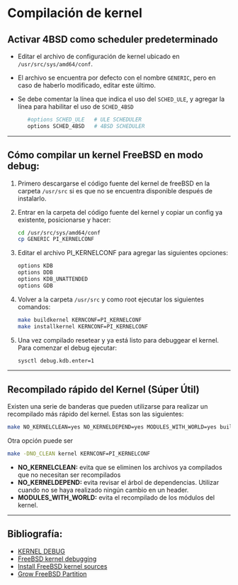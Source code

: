 # Compilación de kernel

## Activar 4BSD como scheduler predeterminado

- Editar el archivo de configuración de kernel ubicado en `/usr/src/sys/amd64/conf`.
- El archivo se encuentra por defecto con el nombre `GENERIC`, pero en caso de haberlo modificado, editar este último.
- Se debe comentar la línea que indica el uso del `SCHED_ULE`, y agregar la línea para habilitar el uso de `SCHED_4BSD`

  ```bash
     #options SCHED_ULE   # ULE SCHEDULER
     options SCHED_4BSD   # 4BSD SCHEDULER
  ```

---

## Cómo compilar un kernel FreeBSD en modo debug:

1. Primero descargarse el código fuente del kernel de freeBSD en la carpeta `/usr/src` si es que no se encuentra disponible después de instalarlo.
2. Entrar en la carpeta del código fuente del kernel y copiar un config ya existente, posicionarse y hacer:

   ```bash
   cd /usr/src/sys/amd64/conf
   cp GENERIC PI_KERNELCONF
   ```

3. Editar el archivo PI_KERNELCONF para agregar las siguientes opciones:

   ```bash
   options KDB
   options DDB
   options KDB_UNATTENDED
   options GDB
   ```

4. Volver a la carpeta `/usr/src` y como root ejecutar los siguientes comandos:

   ```bash
   make buildkernel KERNCONF=PI_KERNELCONF
   make installkernel KERNCONF=PI_KERNELCONF
   ```

5. Una vez compilado resetear y ya está listo para debuggear el kernel. Para comenzar el debug ejecutar:

   ```bash
   sysctl debug.kdb.enter=1
   ```

---

## Recompilado rápido del Kernel (Súper Útil)

Existen una serie de banderas que pueden utilizarse para realizar un recompilado
más rápido del kernel. Estas son las siguientes:

```bash
make NO_KERNELCLEAN=yes NO_KERNELDEPEND=yes MODULES_WITH_WORLD=yes buildkernel KERNCONF=PI_KERNELCONF
```

Otra opción puede ser

```bash
make -DNO_CLEAN kernel KERNCONF=PI_KERNELCONF
```

- **NO_KERNELCLEAN:** evita que se eliminen los archivos ya compilados
  que no necesitan ser recompilados
- **NO_KERNELDEPEND:** evita revisar el árbol de dependencias. Utilizar
  cuando no se haya realizado ningún cambio en un header.
- **MODULES_WITH_WORLD:** evita el recompilado de los módulos del kernel.

---

## Bibliografía:

- [KERNEL DEBUG](https://www.freebsd.org/doc/en_US.ISO8859-1/books/developers-handbook/kerneldebug-online-ddb.html)
- [FreeBSD kernel debugging ](http://chetanbl.blogspot.com.ar/2011/11/freebsd-kernel-module-debugging.html)
- [Install FreeBSD kernel sources ](http://unix.stackexchange.com/questions/204956/how-do-you-install-the-freebsd10-kernel-sources)
- [Grow FreeBSD Partition ](https://docs.freebsd.org/en/books/handbook/disks/#disks-growing)
